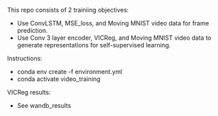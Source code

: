 This repo consists of 2 trainiing objectives: 

 - Use ConvLSTM, MSE_loss, and Moving MNIST video data for frame prediction.
 - Use Conv 3 layer encoder, VICReg, and Moving MNIST video data to generate representations for self-supervised learning. 

Instructions:

 - conda env create -f environment.yml
 - conda activate video_training

VICReg results:

 - See wandb_results